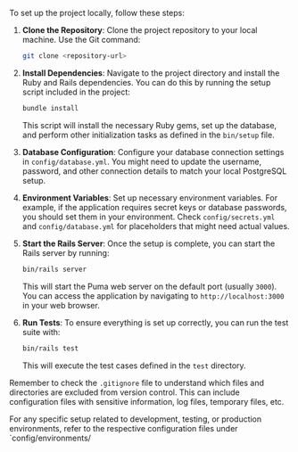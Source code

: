 To set up the project locally, follow these steps:

1. **Clone the Repository**: Clone the project repository to your local machine. Use the Git command:
   ```bash
   git clone <repository-url>
   ```

2. **Install Dependencies**: Navigate to the project directory and install the Ruby and Rails dependencies. You can do this by running the setup script included in the project:
   ```bash
   bundle install
   ```
   This script will install the necessary Ruby gems, set up the database, and perform other initialization tasks as defined in the `bin/setup` file.

3. **Database Configuration**: Configure your database connection settings in `config/database.yml`. You might need to update the username, password, and other connection details to match your local PostgreSQL setup.

4. **Environment Variables**: Set up necessary environment variables. For example, if the application requires secret keys or database passwords, you should set them in your environment. Check `config/secrets.yml` and `config/database.yml` for placeholders that might need actual values.

5. **Start the Rails Server**: Once the setup is complete, you can start the Rails server by running:
   ```bash
   bin/rails server
   ```
   This will start the Puma web server on the default port (usually `3000`). You can access the application by navigating to `http://localhost:3000` in your web browser.

6. **Run Tests**: To ensure everything is set up correctly, you can run the test suite with:
   ```bash
   bin/rails test
   ```
   This will execute the test cases defined in the `test` directory.

Remember to check the `.gitignore` file to understand which files and directories are excluded from version control. This can include configuration files with sensitive information, log files, temporary files, etc.

For any specific setup related to development, testing, or production environments, refer to the respective configuration files under `config/environments/

